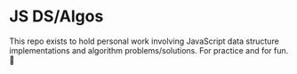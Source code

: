 # JS DS/Algos

This repo exists to hold personal work involving JavaScript data structure implementations and algorithm problems/solutions. For practice and for fun. 🙂
